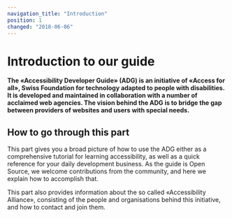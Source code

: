```yaml
---
navigation_title: "Introduction"
position: 1
changed: "2018-06-06"
---
```


# Introduction to our guide

**The «Accessibility Developer Guide» (ADG) is an initiative of «Access for all», Swiss Foundation for technology adapted to people with disabilities. It is developed and maintained in collaboration with a number of acclaimed web agencies. The vision behind the ADG is to bridge the gap between providers of websites and users with special needs.**

## How to go through this part

This part gives you a broad picture of how to use the ADG either as a comprehensive tutorial for learning accessibility, as well as a quick reference for your daily development business. As the guide is Open Source, we welcome contributions from the community, and here we explain how to accomplish that.

This part also provides information about the so called «Accessibility Alliance», consisting of the people and organisations behind this initiative, and how to contact and join them.

